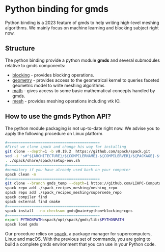 # Python binding for gmds

Python binding is a 2023 feature of gmds to help writing high-level meshing algorithms. We mainly focus
on machine learning and blocking subject right now.

## Structure
The python binding provide a python module **gmds** and several submodules relative to gmds components:
- [blocking](src/binding_blocking.cpp) - provides blocking operations.
- [geometry](src/binding_geometry.cpp) - provides access to the geometrical kernel to queries faceted geometric model to write meshing algorithms.
- [math](src/binding_math.cpp) - gives access to some basic mathematical concepts handled by gmds.
- [mesh](src/binding_mesh.cpp) - provides meshing operations including vtk IO.


## How to use the gmds Python API?

The python module packaging is not up-to-date right now. We advise you to apply the following
procedure on Linux platform.

```bash
#==========================================
#First we clone spack and change his way for installing
git clone --depth=1 -b v0.19.2  https://github.com/spack/spack.git
sed -i 's#"${ARCHITECTURE}/${COMPILERNAME}-${COMPILERVER}/${PACKAGE}-${VERSION}-${HASH}"#"${PACKAGE}"#g' spack/etc/spack/defaults/config.yaml
. ./spack/share/spack/setup-env.sh
#==========================================
#mandatory if you have already used back on your computer
spack clean -m
#==========================================
git clone --branch gmds_temp --depth=1 https://github.com/LIHPC-Computational-Geometry/spack_recipes_meshing.git
spack repo add ./spack_recipes_meshing/meshing_repo
spack repo add ./spack_recipes_meshing/supersede_repo
spack compiler find
spack external find cmake
#==========================================
spack install --no-checksum gmds@main+python+blocking~cgns
#==========================================
export PYTHONPATH=spack/opt/spack/gmds/lib:$PYTHONPATH
spack load gmds
```

Our procedure relies on [spack](https://spack.io/), a package manager for supercomputers, Linux and macOS. With the previous
set of commands, you are going to build a complete gmds environment that you can use in your Python code.
